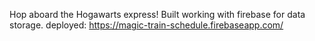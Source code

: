 Hop aboard the Hogawarts express! Built working with firebase for data storage.
deployed: https://magic-train-schedule.firebaseapp.com/
